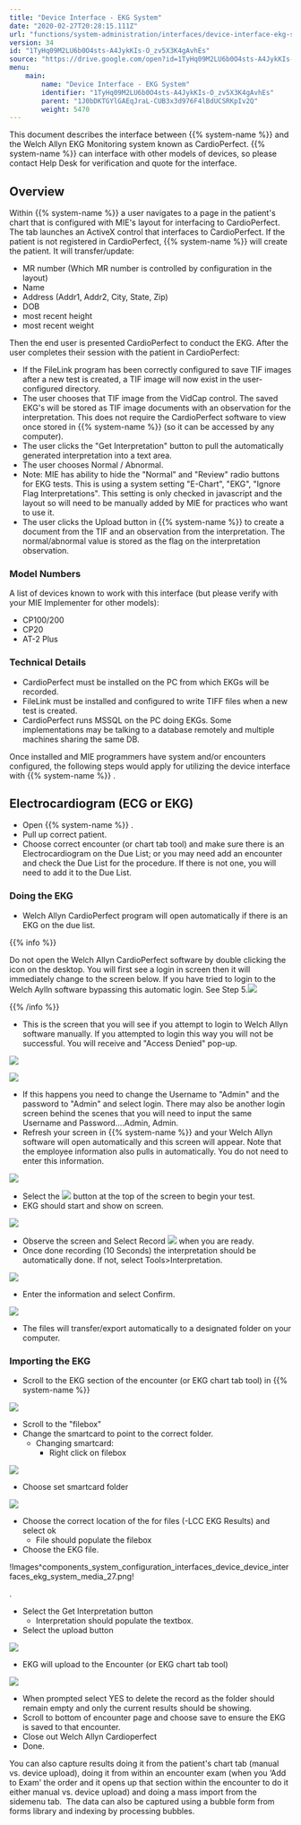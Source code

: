 ```yaml
---
title: "Device Interface - EKG System"
date: "2020-02-27T20:28:15.111Z"
url: "functions/system-administration/interfaces/device-interface-ekg-system.html"
version: 34
id: "1TyHq09M2LU6b0O4sts-A4JykKIs-O_zv5X3K4gAvhEs"
source: "https://drive.google.com/open?id=1TyHq09M2LU6b0O4sts-A4JykKIs-O_zv5X3K4gAvhEs"
menu:
    main:
        name: "Device Interface - EKG System"
        identifier: "1TyHq09M2LU6b0O4sts-A4JykKIs-O_zv5X3K4gAvhEs"
        parent: "1J0bDKTGYlGAEqJraL-CUB3x3d976F4lBdUCSRKpIv2Q"
        weight: 5470
---
```

This document describes the interface between {{% system-name %}} and the Welch Allyn EKG Monitoring system known as CardioPerfect. {{% system-name %}} can interface with other models of devices, so please contact Help Desk for verification and quote for the interface.

## Overview

Within {{% system-name %}} a user navigates to a page in the patient's chart that is configured with MIE's layout for interfacing to CardioPerfect. The tab launches an ActiveX control that interfaces to CardioPerfect. If the patient is not registered in CardioPerfect, {{% system-name %}} will create the patient. It will transfer/update:

* MR number (Which MR number is controlled by configuration in the layout)
* Name
* Address (Addr1, Addr2, City, State, Zip)
* DOB
* most recent height
* most recent weight

Then the end user is presented CardioPerfect to conduct the EKG. After the user completes their session with the patient in CardioPerfect:

* If the FileLink program has been correctly configured to save TIF images after a new test is created, a TIF image will now exist in the user-configured directory.
* The user chooses that TIF image from the VidCap control. The saved EKG's will be stored as TIF image documents with an observation for the interpretation. This does not require the CardioPerfect software to view once stored in {{% system-name %}} (so it can be accessed by any computer).
* The user clicks the "Get Interpretation" button to pull the automatically generated interpretation into a text area.
* The user chooses Normal / Abnormal.
* Note: MIE has ability to hide the "Normal" and "Review" radio buttons for EKG tests. This is using a system setting "E-Chart", "EKG", "Ignore Flag Interpretations". This setting is only checked in javascript and the layout so will need to be manually added by MIE for practices who want to use it.
* The user clicks the Upload button in {{% system-name %}} to create a document from the TIF and an observation from the interpretation. The normal/abnormal value is stored as the flag on the interpretation observation.

### Model Numbers

A list of devices known to work with this interface (but please verify with your MIE Implementer for other models):

* CP100/200
* CP20
* AT-2 Plus

### Technical Details

* CardioPerfect must be installed on the PC from which EKGs will be recorded.
* FileLink must be installed and configured to write TIFF files when a new test is created.
* CardioPerfect runs MSSQL on the PC doing EKGs. Some implementations may be talking to a database remotely and multiple machines sharing the same DB.

Once installed and MIE programmers have system and/or encounters configured, the following steps would apply for utilizing the device interface with {{% system-name %}} .

## Electrocardiogram (ECG or EKG)

* Open {{% system-name %}} .
* Pull up correct patient.
* Choose correct encounter (or chart tab tool) and make sure there is an Electrocardiogram on the Due List; or you may need add an encounter and check the Due List for the procedure. If there is not one, you will need to add it to the Due List.

### Doing the EKG

* Welch Allyn CardioPerfect program will open automatically if there is an EKG on the due list.

{{% info %}}

Do not open the Welch Allyn CardioPerfect software by double clicking the icon on the desktop. You will first see a login in screen then it will immediately change to the screen below. If you have tried to login to the Welch Aylln software bypassing this automatic login. See Step 5.![](device-interface-ekg-system.images/image1.png)

{{% /info %}}


* This is the screen that you will see if you attempt to login to Welch Allyn software manually. If you attempted to login this way you will not be successful. You will receive and "Access Denied" pop-up.

![](device-interface-ekg-system.images/image3.png)

![](device-interface-ekg-system.images/image2.png)

* If this happens you need to change the Username to "Admin" and the password to "Admin" and select login. There may also be another login screen behind the scenes that you will need to input the same Username and Password….Admin, Admin.
* Refresh your screen in {{% system-name %}} and your Welch Allyn software will open automatically and this screen will appear. Note that the employee information also pulls in automatically. You do not need to enter this information.

![](device-interface-ekg-system.images/image1.png)

* Select the ![](device-interface-ekg-system.images/image4.png) button at the top of the screen to begin your test.
* EKG should start and show on screen.

![](device-interface-ekg-system.images/image6.png)

* Observe the screen and Select Record ![](device-interface-ekg-system.images/image5.png) when you are ready.
* Once done recording (10 Seconds) the interpretation should be automatically done. If not, select Tools>Interpretation.

![](device-interface-ekg-system.images/image8.png)

* Enter the information and select Confirm.

![](device-interface-ekg-system.images/image7.png)

* The files will transfer/export automatically to a designated folder on your computer.

### Importing the EKG

* Scroll to the EKG section of the encounter (or EKG chart tab tool) in {{% system-name %}}

![](device-interface-ekg-system.images/image11.png)
* Scroll to the "filebox"
* Change the smartcard to point to the correct folder.
    * Changing smartcard:
        * Right click on filebox

![](device-interface-ekg-system.images/image9.png)

* Choose set smartcard folder

![](device-interface-ekg-system.images/image10.png)

* Choose the correct location of the for files (-LCC EKG Results) and select ok
    * File should populate the filebox
* Choose the EKG file.

!Images^components_system_configuration_interfaces_device_device_interfaces_ekg_system_media_27.png!

.



* Select the Get Interpretation button
    * Interpretation should populate the textbox.
* Select the upload button

![](device-interface-ekg-system.images/image12.png)

* EKG will upload to the Encounter (or EKG chart tab tool)

![](device-interface-ekg-system.images/image13.png)

* When prompted select YES to delete the record as the folder should remain empty and only the current results should be showing.
* Scroll to bottom of encounter page and choose save to ensure the EKG is saved to that encounter.
* Close out Welch Allyn Cardioperfect
* Done.

You can also capture results doing it from the patient's chart tab (manual vs. device upload), doing it from within an encounter exam (when you ‘Add to Exam' the order and it opens up that section within the encounter to do it either manual vs. device upload) and doing a mass import from the sidemenu tab.  The data can also be captured using a bubble form from forms library and indexing by processing bubbles.

